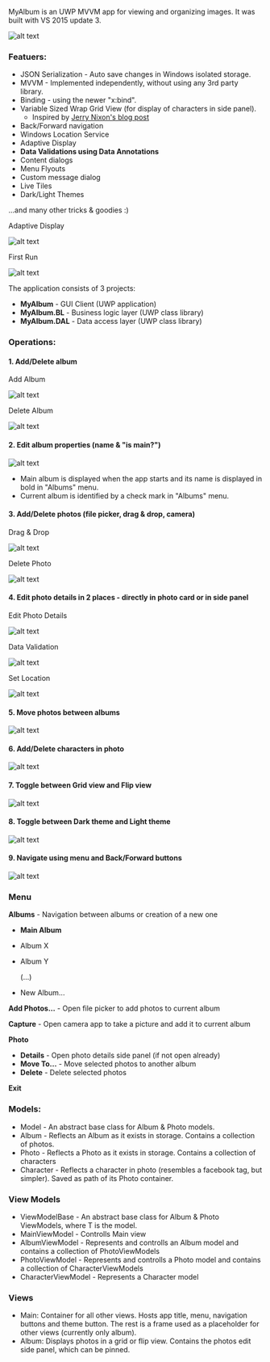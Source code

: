 MyAlbum is an UWP MVVM app for viewing and organizing images. It was built with VS 2015 update 3.

![alt text](https://github.com/PrisonerM13/MyAlbum/blob/master/gif/FilePicker.gif "Pick Files")

### Featuers:
+ JSON Serialization - Auto save changes in Windows isolated storage.
+ MVVM - Implemented independently, without using any 3rd party library.
+ Binding - using the newer "x:bind".
+ Variable Sized Wrap Grid View (for display of characters in side panel).
	- Inspired by [Jerry Nixon's blog post](http://blog.jerrynixon.com/2012/08/windows-8-beauty-tip-using.html)
+ Back/Forward navigation
+ Windows Location Service
+ Adaptive Display
+ **Data Validations using Data Annotations**
+ Content dialogs
+ Menu Flyouts
+ Custom message dialog
+ Live Tiles
+ Dark/Light Themes
		
...and many other tricks & goodies :)
		
Adaptive Display
		
![alt text](https://github.com/PrisonerM13/MyAlbum/blob/master/gif/AdaptiveDisplay.gif "Adaptive Display")
		
First Run
		
![alt text](https://github.com/PrisonerM13/MyAlbum/blob/master/gif/StartUp.gif "Live Tiles")
		
The application consists of 3 projects:
+ **MyAlbum** - GUI Client (UWP application)
+ **MyAlbum.BL** - Business logic layer (UWP class library)
+ **MyAlbum.DAL** - Data access layer (UWP class library)

### Operations:
#### 1. Add/Delete album
		
Add Album
		
![alt text](https://github.com/PrisonerM13/MyAlbum/blob/master/gif/NewAlbum.gif "New Album")
		
Delete Album
		
![alt text](https://github.com/PrisonerM13/MyAlbum/blob/master/gif/DeleteAlbum.gif "Delete Album")
#### 2. Edit album properties (name & "is main?")
		
![alt text](https://github.com/PrisonerM13/MyAlbum/blob/master/gif/ChangeMainAlbum.gif "Edit Album")
- Main album is displayed when the app starts and its name is displayed in bold in "Albums" menu.
- Current album is identified by a check mark in "Albums" menu.
#### 3. Add/Delete photos (file picker, drag & drop, camera)
		
Drag & Drop
		
![alt text](https://github.com/PrisonerM13/MyAlbum/blob/master/gif/Drag&Drop.gif "Drag & Drop")
		
Delete Photo
		
![alt text](https://github.com/PrisonerM13/MyAlbum/blob/master/gif/DeletePhoto.gif "Delete Photo")
#### 4. Edit photo details in 2 places - directly in photo card or in side panel
		
Edit Photo Details
		
![alt text](https://github.com/PrisonerM13/MyAlbum/blob/master/gif/EditPhotoDetails.gif "Edit Photo Details")
		
Data Validation
		
![alt text](https://github.com/PrisonerM13/MyAlbum/blob/master/gif/Validation.gif "Validation")
		
Set Location
		
![alt text](https://github.com/PrisonerM13/MyAlbum/blob/master/gif/Location.gif "Set Location")
#### 5. Move photos between albums
		
![alt text](https://github.com/PrisonerM13/MyAlbum/blob/master/gif/MovePhoto.gif "Move Photo")
#### 6. Add/Delete characters in photo
		
![alt text](https://github.com/PrisonerM13/MyAlbum/blob/master/gif/AddCharacter.gif "Add Character")
#### 7. Toggle between Grid view and Flip view
		
![alt text](https://github.com/PrisonerM13/MyAlbum/blob/master/gif/FlipView.gif "Toggle View")
#### 8. Toggle between Dark theme and Light theme
		
![alt text](https://github.com/PrisonerM13/MyAlbum/blob/master/gif/Theme.gif "Toggle Theme")
#### 9. Navigate using menu and Back/Forward buttons
		
![alt text](https://github.com/PrisonerM13/MyAlbum/blob/master/gif/Navigation.gif "Navigation")

### Menu
**Albums** - Navigation between albums or creation of a new one
- **Main Album**
- Album X
- Album Y
		
	(...)
		
- New Album...
		
**Add Photos...** - Open file picker to add photos to current album
		
**Capture** - Open camera app to take a picture and add it to current album
		
**Photo**
- **Details** - Open photo details side panel (if not open already)
- **Move To...** - Move selected photos to another album
- **Delete** - Delete selected photos
		
**Exit**
			
### Models:
+ Model<T> - An abstract base class for Album & Photo models.
+ Album - Reflects an Album as it exists in storage. Contains a collection of photos.
+ Photo - Reflects a Photo as it exists in storage. Contains a collection of characters
+ Character - Reflects a character in photo (resembles a facebook tag, but simpler). Saved as path of its Photo container.

### View Models
+ ViewModelBase<T> - An abstract base class for Album & Photo ViewModels, where T is the model.
+ MainViewModel - Controlls Main view
+ AlbumViewModel - Represents and controlls an Album model and contains a collection of PhotoViewModels
+ PhotoViewModel - Represents and controlls a Photo model and contains a collection of CharacterViewModels
+ CharacterViewModel - Represents a Character model

### Views
+ Main: Container for all other views. Hosts app title, menu, navigation buttons and theme button. The rest is a frame used as a placeholder for other views (currently only album).
+ Album: Displays photos in a grid or flip view. Contains the photos edit side panel, which can be pinned.

